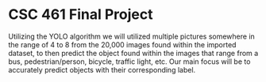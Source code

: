 # CSC 461 Final Project


Utilizing the YOLO algorithm we will utilized multiple pictures somewhere in the range of 4 to 8 from the 20,000 images found within the imported dataset, to then predict the object found within the images that range from a bus, pedestrian/person, bicycle, traffic light, etc. Our main focus will be to accurately predict objects with their corresponding label.

